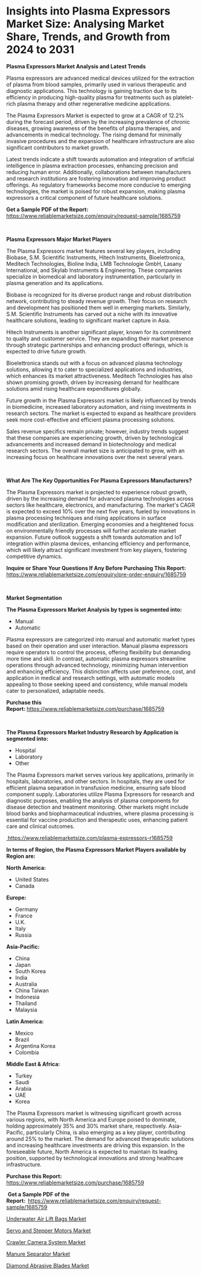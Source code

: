 <p><h1>Insights into Plasma Expressors Market Size: Analysing Market Share, Trends, and Growth from 2024 to 2031</h1></p><p><strong>Plasma Expressors Market Analysis and Latest Trends</strong></p>
<p><p>Plasma expressors are advanced medical devices utilized for the extraction of plasma from blood samples, primarily used in various therapeutic and diagnostic applications. This technology is gaining traction due to its efficiency in producing high-quality plasma for treatments such as platelet-rich plasma therapy and other regenerative medicine applications.</p><p>The Plasma Expressors Market is expected to grow at a CAGR of 12.2% during the forecast period, driven by the increasing prevalence of chronic diseases, growing awareness of the benefits of plasma therapies, and advancements in medical technology. The rising demand for minimally invasive procedures and the expansion of healthcare infrastructure are also significant contributors to market growth. </p><p>Latest trends indicate a shift towards automation and integration of artificial intelligence in plasma extraction processes, enhancing precision and reducing human error. Additionally, collaborations between manufacturers and research institutions are fostering innovation and improving product offerings. As regulatory frameworks become more conducive to emerging technologies, the market is poised for robust expansion, making plasma expressors a critical component of future healthcare solutions.</p></p>
<p><strong>Get a Sample PDF of the Report:&nbsp;</strong> <a href="https://www.reliablemarketsize.com/enquiry/request-sample/1685759?utm_campaign=1879&utm_medium=2&utm_source=Github&utm_content=ia&utm_term=17122024&utm_id=plasma-expressors">https://www.reliablemarketsize.com/enquiry/request-sample/1685759</a></p>
<p>&nbsp;</p>
<p><strong>Plasma Expressors Major Market Players</strong></p>
<p><p>The Plasma Expressors market features several key players, including Biobase, S.M. Scientific Instruments, Hitech Instruments, Bioelettronica, Meditech Technologies, Bioline India, LMB Technologie GmbH, Lasany International, and Skylab Instruments & Engineering. These companies specialize in biomedical and laboratory instrumentation, particularly in plasma generation and its applications.</p><p>Biobase is recognized for its diverse product range and robust distribution network, contributing to steady revenue growth. Their focus on research and development has positioned them well in emerging markets. Similarly, S.M. Scientific Instruments has carved out a niche with its innovative healthcare solutions, leading to significant market capture in Asia.</p><p>Hitech Instruments is another significant player, known for its commitment to quality and customer service. They are expanding their market presence through strategic partnerships and enhancing product offerings, which is expected to drive future growth. </p><p>Bioelettronica stands out with a focus on advanced plasma technology solutions, allowing it to cater to specialized applications and industries, which enhances its market attractiveness. Meditech Technologies has also shown promising growth, driven by increasing demand for healthcare solutions amid rising healthcare expenditures globally.</p><p>Future growth in the Plasma Expressors market is likely influenced by trends in biomedicine, increased laboratory automation, and rising investments in research sectors. The market is expected to expand as healthcare providers seek more cost-effective and efficient plasma processing solutions.</p><p>Sales revenue specifics remain private; however, industry trends suggest that these companies are experiencing growth, driven by technological advancements and increased demand in biotechnology and medical research sectors. The overall market size is anticipated to grow, with an increasing focus on healthcare innovations over the next several years.</p></p>
<p>&nbsp;</p>
<p><strong>What Are The Key Opportunities For Plasma Expressors Manufacturers?</strong></p>
<p><p>The Plasma Expressors market is projected to experience robust growth, driven by the increasing demand for advanced plasma technologies across sectors like healthcare, electronics, and manufacturing. The market's CAGR is expected to exceed 10% over the next five years, fueled by innovations in plasma processing techniques and rising applications in surface modification and sterilization. Emerging economies and a heightened focus on environmentally friendly processes will further accelerate market expansion. Future outlook suggests a shift towards automation and IoT integration within plasma devices, enhancing efficiency and performance, which will likely attract significant investment from key players, fostering competitive dynamics.</p></p>
<p><strong>Inquire or Share Your Questions If Any Before Purchasing This Report:</strong> <a href="https://www.reliablemarketsize.com/enquiry/pre-order-enquiry/1685759?utm_campaign=1879&utm_medium=2&utm_source=Github&utm_content=ia&utm_term=17122024&utm_id=plasma-expressors">https://www.reliablemarketsize.com/enquiry/pre-order-enquiry/1685759</a></p>
<p>&nbsp;</p>
<p><strong>Market Segmentation</strong></p>
<p><strong>The Plasma Expressors Market Analysis by types is segmented into:</strong></p>
<p><ul><li>Manual</li><li>Automatic</li></ul></p>
<p><p>Plasma expressors are categorized into manual and automatic market types based on their operation and user interaction. Manual plasma expressors require operators to control the process, offering flexibility but demanding more time and skill. In contrast, automatic plasma expressors streamline operations through advanced technology, minimizing human intervention and enhancing efficiency. This distinction affects user preference, cost, and application in medical and research settings, with automatic models appealing to those seeking speed and consistency, while manual models cater to personalized, adaptable needs.</p></p>
<p><strong>Purchase this Report:&nbsp;</strong><a href="https://www.reliablemarketsize.com/purchase/1685759?utm_campaign=1879&utm_medium=2&utm_source=Github&utm_content=ia&utm_term=17122024&utm_id=plasma-expressors">https://www.reliablemarketsize.com/purchase/1685759</a></p>
<p>&nbsp;</p>
<p><strong>The Plasma Expressors Market Industry Research by Application is segmented into:</strong></p>
<p><ul><li>Hospital</li><li>Laboratory</li><li>Other</li></ul></p>
<p><p>The Plasma Expressors market serves various key applications, primarily in hospitals, laboratories, and other sectors. In hospitals, they are used for efficient plasma separation in transfusion medicine, ensuring safe blood component supply. Laboratories utilize Plasma Expressors for research and diagnostic purposes, enabling the analysis of plasma components for disease detection and treatment monitoring. Other markets might include blood banks and biopharmaceutical industries, where plasma processing is essential for vaccine production and therapeutic uses, enhancing patient care and clinical outcomes.</p></p>
<p><a href="https://www.reliablemarketsize.com/plasma-expressors-r1685759?utm_campaign=1879&utm_medium=2&utm_source=Github&utm_content=ia&utm_term=17122024&utm_id=plasma-expressors">&nbsp;https://www.reliablemarketsize.com/plasma-expressors-r1685759</a></p>
<p><strong>In terms of Region, the Plasma Expressors Market Players available by Region are:</strong></p>
<p>
    <p> <strong> North America: </strong>
        <ul>
            <li>United States</li>
            <li>Canada</li>
        </ul>
        </p> 
    <p> <strong> Europe: </strong>
        <ul>
            <li>Germany</li>
            <li>France</li>
            <li>U.K.</li>
            <li>Italy</li>
            <li>Russia</li>
        </ul>
        </p> 
    <p> <strong> Asia-Pacific: </strong>
        <ul>
            <li>China</li>
            <li>Japan</li>
            <li>South Korea</li>
            <li>India</li>
            <li>Australia</li>
            <li>China Taiwan</li>
            <li>Indonesia</li>
            <li>Thailand</li>
            <li>Malaysia</li>
        </ul>
        </p> 
    <p> <strong> Latin America: </strong>
        <ul>
            <li>Mexico</li>
            <li>Brazil</li>
            <li>Argentina Korea</li>
            <li>Colombia</li>
        </ul>
        </p> 
    <p> <strong> Middle East & Africa: </strong>
        <ul>
            <li>Turkey</li>
            <li>Saudi</li>
            <li>Arabia</li>
            <li>UAE</li>
            <li>Korea</li>
        </ul>
    </p>
    </p>
<p><p>The Plasma Expressors market is witnessing significant growth across various regions, with North America and Europe poised to dominate, holding approximately 35% and 30% market share, respectively. Asia-Pacific, particularly China, is also emerging as a key player, contributing around 25% to the market. The demand for advanced therapeutic solutions and increasing healthcare investments are driving this expansion. In the foreseeable future, North America is expected to maintain its leading position, supported by technological innovations and strong healthcare infrastructure.</p></p>
<p><strong>Purchase this Report: </strong><a href="https://www.reliablemarketsize.com/purchase/1685759?utm_campaign=1879&utm_medium=2&utm_source=Github&utm_content=ia&utm_term=17122024&utm_id=plasma-expressors">https://www.reliablemarketsize.com/purchase/1685759</a></p>
<p>&nbsp;<strong>Get a Sample PDF of the Report:&nbsp;&nbsp;</strong><a href="https://www.reliablemarketsize.com/enquiry/request-sample/1685759?utm_campaign=1879&utm_medium=2&utm_source=Github&utm_content=ia&utm_term=17122024&utm_id=plasma-expressors">https://www.reliablemarketsize.com/enquiry/request-sample/1685759</a></p>
<p><strong></strong></p>
<p><p><a href="https://www.linkedin.com/pulse/market-analysis-forunderwater-air-lift-bags-marketwith-accurate-pd3af?utm_campaign=1879&utm_medium=2&utm_source=Github&utm_content=ia&utm_term=17122024&utm_id=plasma-expressors">Underwater Air Lift Bags Market</a></p><p><a href="https://www.linkedin.com/pulse/servo-stepper-motors-market-outlook-2024-2031-regional-growth-zihbf?utm_campaign=1879&utm_medium=2&utm_source=Github&utm_content=ia&utm_term=17122024&utm_id=plasma-expressors">Servo and Stepper Motors Market</a></p><p><a href="https://www.linkedin.com/pulse/crawler-camera-system-industry-report-market-share-growth-rhomf?utm_campaign=1879&utm_medium=2&utm_source=Github&utm_content=ia&utm_term=17122024&utm_id=plasma-expressors">Crawler Camera System Market</a></p><p><a href="https://www.linkedin.com/pulse/comprehending-rapid-growth-global-manure-separator-market-8qkvf?utm_campaign=1879&utm_medium=2&utm_source=Github&utm_content=ia&utm_term=17122024&utm_id=plasma-expressors">Manure Separator Market</a></p><p><a href="https://www.linkedin.com/pulse/global-diamond-abrasive-blades-markets-growth-journey-current-9wyif?utm_campaign=1879&utm_medium=2&utm_source=Github&utm_content=ia&utm_term=17122024&utm_id=plasma-expressors">Diamond Abrasive Blades Market</a></p></p>